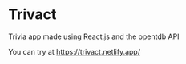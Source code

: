 # Trivact
Trivia app made using React.js and the opentdb API

You can try at https://trivact.netlify.app/
